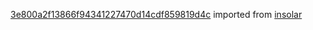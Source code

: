 [3e800a2f13866f94341227470d14cdf859819d4c](https://github.com/insolar/insolar/commit/3e800a2f13866f94341227470d14cdf859819d4c) imported from [insolar](https://github.com/insolar/insolar)
